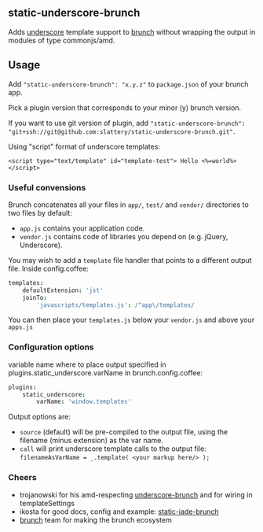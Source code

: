 ## static-underscore-brunch
Adds [underscore](http://underscorejs.org) template support to 
[brunch](http://brunch.io) without wrapping the output in modules of type commonjs/amd.

## Usage
Add `"static-underscore-brunch": "x.y.z"` to `package.json` of your brunch app.

Pick a plugin version that corresponds to your minor (y) brunch version.

If you want to use git version of plugin, add
`"static-underscore-brunch": "git+ssh://git@github.com:slattery/static-underscore-brunch.git"`.

Using "script" format of underscore templates:

```
<script type="text/template" id="template-test"> Hello <%=world%> </script>
```

### Useful convensions
Brunch concatenates all your files in `app/`, `test/` and `vendor/` directories to two files by default:

* `app.js` contains your application code.
* `vendor.js` contains code of libraries you depend on (e.g. jQuery, Underscore).

You may wish to add a `template` file handler that points to a different output file. Inside config.coffee:
```coffeescript
templates:
	defaultExtension: 'jst'
 	joinTo: 
 		'javascripts/templates.js': /^app\/templates/
```
You can then place your `templates.js` below your `vendor.js` and above your `apps.js`

### Configuration options
variable name where to place output specified in plugins.static_underscore.varName in brunch.config.coffee:
```coffeescript
plugins:
	static_underscore:
 		varName: 'window.templates'
```
Output options are:

* `source` (default) will be pre-compiled to the output file, using the filename (minus extension) as the var name.
* `call` will print underscore template calls to the output file:
	`filenameAsVarName = _.template( <your markup here/> );`

### Cheers

* trojanowski for his amd-respecting [underscore-brunch](https://github.com/trojanowski/underscore-brunch) and for wiring in templateSettings 
* ikosta for good docs, config and example: [static-jade-brunch](https://github.com/ilkosta/static-jade-brunch)
* [brunch](https://github.com/brunch/) team for making the brunch ecosystem
